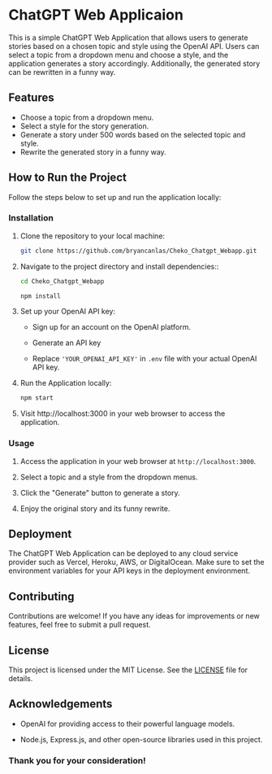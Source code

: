 # ChatGPT Web Applicaion

This is a simple ChatGPT Web Application that allows users to generate stories based on a chosen topic and style using the OpenAI API. Users can select a topic from a dropdown menu and choose a style, and the application generates a story accordingly. Additionally, the generated story can be rewritten in a funny way.

## Features

- Choose a topic from a dropdown menu.
- Select a style for the story generation.
- Generate a story under 500 words based on the selected topic and style.
- Rewrite the generated story in a funny way.

## How to Run the Project

Follow the steps below to set up and run the application locally:

### Installation

1. Clone the repository to your local machine:

   ```bash
   git clone https://github.com/bryancanlas/Cheko_Chatgpt_Webapp.git
2. Navigate to the project directory and install dependencies::

   ```bash
   cd Cheko_Chatgpt_Webapp

   npm install
3. Set up your OpenAI API key:
   - Sign up for an account on the OpenAI platform.

   - Generate an API key

   - Replace `'YOUR_OPENAI_API_KEY'` in `.env` file with your actual OpenAI API key.

4. Run the Application locally:

   ```bash
   npm start
5. Visit http://localhost:3000 in your web browser to access the application.

### Usage

1. Access the application in your web browser at `http://localhost:3000`.

2. Select a topic and a style from the dropdown menus.

3. Click the "Generate" button to generate a story.

4. Enjoy the original story and its funny rewrite.

## Deployment

The ChatGPT Web Application can be deployed to any cloud service provider such as Vercel, Heroku, AWS, or DigitalOcean. Make sure to set the environment variables for your API keys in the deployment environment.

## Contributing

Contributions are welcome! If you have any ideas for improvements or new features, feel free to submit a pull request.

## License

This project is licensed under the MIT License. See the [LICENSE](LICENSE) file for details.

## Acknowledgements

- OpenAI for providing access to their powerful language models.

- Node.js, Express.js, and other open-source libraries used in this project.

### Thank you for your consideration!